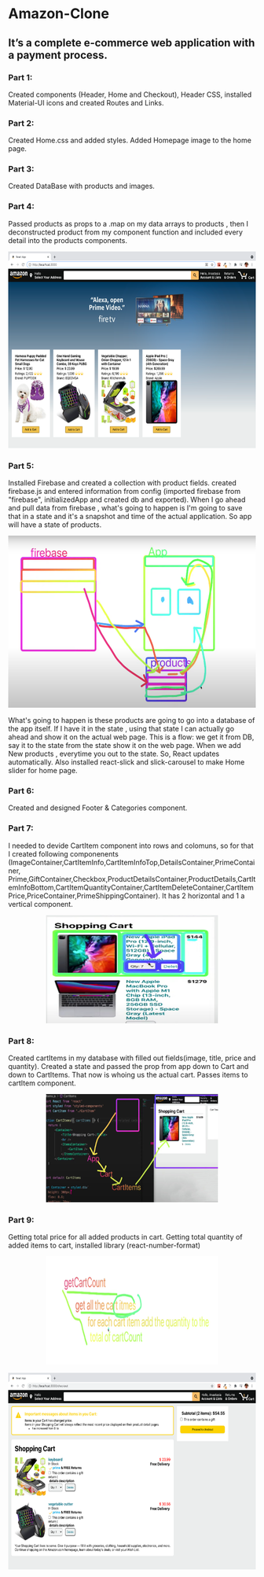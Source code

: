 # Amazon-Clone

## It’s a complete e-commerce web application with a payment process.

### Part 1: 
Created components (Header, Home and Checkout), Header CSS, installed Material-UI icons and created Routes and Links.

### Part 2: 
Created Home.css and added styles. Added Homepage image to the home page.

### Part 3:
Created DataBase with products and images.

### Part 4:
Passed products as props to a .map on my data arrays to products , then I deconstructed product from my component function and included every detail into the products components.

<p align="center">
  <img width="700" height="400" src="https://github.com/anastasiiasok/Amazon-Clone/blob/main/my-app/public/read.me.png">
</p>

### Part 5: 
Installed Firebase and created a collection with product fields. 
created firebase.js and entered information from config (imported firebase from "firebase", initializedApp and created db and exported).
When I go ahead and pull data from firebase , what's going to happen is I'm going to save that in a state and it's a snapshot and time of the actual application. So app will have a state of products.
<p align="center">
  <img width="700" height="350" src="https://github.com/anastasiiasok/Amazon-Clone/blob/main/my-app/public/screen.png">
</p>
What's going to happen is these products are going to go into a database of the app itself.
If I have it in the state , using that state I can actually go ahead and show it on the actual web page.
This is a flow: we get it from DB, say it to the state from the state show it on the web page. When we add New products , everytime you out to the state. So, React updates automatically. Also installed react-slick and slick-carousel to make Home slider for home page.


### Part 6: 
Created and designed Footer & Categories component.

### Part 7: 
I needed to devide CartItem component into rows and colomuns, so for that I created following componenents (ImageContainer,CartItemInfo,CartItemInfoTop,DetailsContainer,PrimeContainer, Prime,GiftContainer,Checkbox,ProductDetailsContainer,ProductDetails,CartItemInfoBottom,CartItemQuantityContainer,CartItemDeleteContainer,CartItemPrice,PriceContainer,PrimeShippingContainer).
It has 2 horizontal and 1 a vertical component.

<p align="center">
  <img width="350" height="220" src="https://github.com/anastasiiasok/Amazon-Clone/blob/main/my-app/public/part6.png">
</p>


### Part 8: 
Created cartItems in my database with filled out fields(image, title, price and quantity).
Created a state and passed the prop from app down to Cart and down to CartItems. That now is whoing us the actual cart. Passes items to cartItem component.

<p align="center">
  <img width="350" height="220" src="https://github.com/anastasiiasok/Amazon-Clone/blob/main/my-app/public/screen7.png">
</p>

### Part 9:

Getting total price for all added products in cart.
Getting total quantity of added items to cart, installed library (react-number-format)

<p align="center">
  <img width="350" height="220" src="https://github.com/anastasiiasok/Amazon-Clone/blob/main/my-app/public/part9.png">
</p><p align="center">
  <img width="700" height="400" src="https://github.com/anastasiiasok/Amazon-Clone/blob/main/my-app/public/part9cart.png">
</p>



